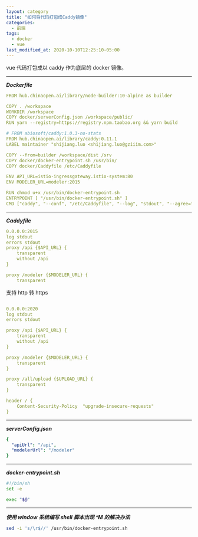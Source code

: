 ```yaml
---
layout: category
title: "如何将代码打包成Caddy镜像"
categories:
  - 前端
tags:
  - docker
  - vue
last_modified_at: 2020-10-10T12:25:10-05:00
---
```


vue 代码打包成以 caddy 作为底层的 docker 镜像。

---

***Dockerfile***

``` yaml
FROM hub.chinaopen.ai/library/node-builder:10-alpine as builder 

COPY . /workspace
WORKDIR /workspace
COPY docker/serverConfig.json /workspace/public/
RUN yarn --registry=https://registry.npm.taobao.org && yarn build

# FROM abiosoft/caddy:1.0.3-no-stats
FROM hub.chinaopen.ai/library/caddy:0.11.1
LABEL maintainer "shijiang.luo <shijiang.luo@gziiim.com>"

COPY --from=builder /workspace/dist /srv
COPY docker/docker-entrypoint.sh /usr/bin/
COPY docker/Caddyfile /etc/Caddyfile

ENV API_URL=istio-ingressgateway.istio-system:80
ENV MODELER_URL=modeler:2015

RUN chmod u+x /usr/bin/docker-entrypoint.sh
ENTRYPOINT [ "/usr/bin/docker-entrypoint.sh" ]
CMD ["caddy", "--conf", "/etc/Caddyfile", "--log", "stdout", "--agree=false"]
```

---

***Caddyfile***

```yaml
0.0.0.0:2015
log stdout
errors stdout
proxy /api {$API_URL} {
    transparent
    without /api
}

proxy /modeler {$MODELER_URL} {
    transparent

```

支持 http 转 https

```yaml

0.0.0.0:2020
log stdout
errors stdout

proxy /api {$API_URL} {
    transparent
    without /api
}

proxy /modeler {$MODELER_URL} {
    transparent
}

proxy /all/upload {$UPLOAD_URL} {
    transparent
}

header / {
    Content-Security-Policy  "upgrade-insecure-requests"
}

```

---

***serverConfig.json***


```yaml
{
  "apiUrl": "/api",
  "modelerUrl": "/modeler"
}
```

---

***docker-entrypoint.sh***

```bash
#!/bin/sh
set -e

exec "$@"
```

---

***使用 window 系统编写 shell 脚本出现 ^M 的解决办法***

```bash
sed -i 's/\r$//' /usr/bin/docker-entrypoint.sh
```